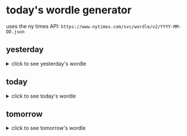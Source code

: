 # today's wordle generator

uses the ny times API: `https://www.nytimes.com/svc/wordle/v2/YYYY-MM-DD.json`

## yesterday

<details>
    <summary>click to see yesterday's wordle</summary>

    decal

</details>

## today

<details>
    <summary>click to see today's wordle</summary>

    shave

</details>

## tomorrow

<details>
    <summary>click to see tomorrow's wordle</summary>

    musty

</details>
